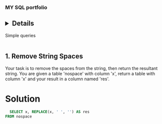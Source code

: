 ### MY SQL portfolio

## <details>
<summary> Simple queries </summary>
<br>
  
## **1. Remove String Spaces**
  
  Your task is to remove the spaces from the string, then return the resultant string.
  You are given a table 'nospace' with column 'x', return a table with column 'x' and your result in a column named 'res'.
  
  # **Solution**

```sql
  SELECT x, REPLACE(x, ' ', '') AS res 
FROM nospace
```
</details>
